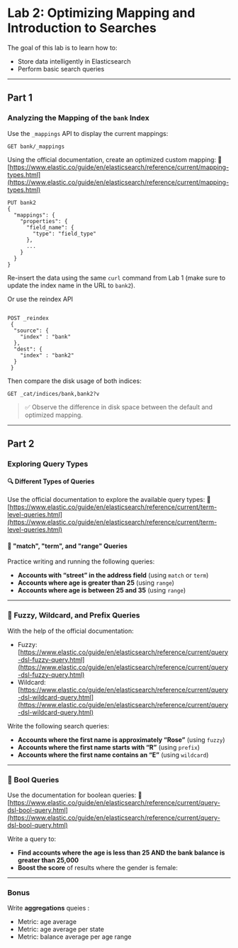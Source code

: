 # Lab 2: Optimizing Mapping and Introduction to Searches

The goal of this lab is to learn how to:

* Store data intelligently in Elasticsearch
* Perform basic search queries

---

## Part 1

### Analyzing the Mapping of the `bank` Index

Use the `_mappings` API to display the current mappings:

```http
GET bank/_mappings
```

Using the official documentation, create an optimized custom mapping:
🔗 [https://www.elastic.co/guide/en/elasticsearch/reference/current/mapping-types.html](https://www.elastic.co/guide/en/elasticsearch/reference/current/mapping-types.html)

```http
PUT bank2
{
  "mappings": {
    "properties": {
      "field_name": {
        "type": "field_type"
      },
      ...
    }
  }
}
```

Re-insert the data using the same `curl` command from Lab 1 (make sure to update the index name in the URL to `bank2`).

Or use the reindex API

```

POST _reindex
 {
  "source": {
    "index" : "bank"
  },
  "dest": {
    "index" : "bank2"
  }
 }
```

Then compare the disk usage of both indices:

```http
GET _cat/indices/bank,bank2?v
```

> ✅ Observe the difference in disk space between the default and optimized mapping.

---

## Part 2

### Exploring Query Types

#### 🔍 Different Types of Queries

Use the official documentation to explore the available query types:
🔗 [https://www.elastic.co/guide/en/elasticsearch/reference/current/term-level-queries.html](https://www.elastic.co/guide/en/elasticsearch/reference/current/term-level-queries.html)

#### 🔎 "match", "term", and "range" Queries

Practice writing and running the following queries:

* **Accounts with “street” in the address field** (using `match` or `term`)
* **Accounts where age is greater than 25** (using `range`)
* **Accounts where age is between 25 and 35** (using `range`)

---

### 🔡 Fuzzy, Wildcard, and Prefix Queries

With the help of the official documentation:

* Fuzzy: [https://www.elastic.co/guide/en/elasticsearch/reference/current/query-dsl-fuzzy-query.html](https://www.elastic.co/guide/en/elasticsearch/reference/current/query-dsl-fuzzy-query.html)
* Wildcard: [https://www.elastic.co/guide/en/elasticsearch/reference/current/query-dsl-wildcard-query.html](https://www.elastic.co/guide/en/elasticsearch/reference/current/query-dsl-wildcard-query.html)

Write the following search queries:

* **Accounts where the first name is approximately “Rose”** (using `fuzzy`)
* **Accounts where the first name starts with “R”** (using `prefix`)
* **Accounts where the first name contains an “E”** (using `wildcard`)

---

### 🔀 Bool Queries

Use the documentation for boolean queries:
🔗 [https://www.elastic.co/guide/en/elasticsearch/reference/current/query-dsl-bool-query.html](https://www.elastic.co/guide/en/elasticsearch/reference/current/query-dsl-bool-query.html)

Write a query to:

* **Find accounts where the age is less than 25 AND the bank balance is greater than 25,000**
* **Boost the score** of results where the gender is female:

---

### Bonus

Write **aggregations** queies :

* Metric: age average
* Metric: age average per state
* Metric: balance average per age range

